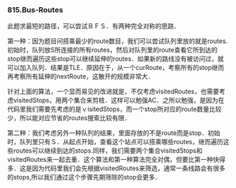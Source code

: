 ### 815.Bus-Routes

此题求最短的路径，可以尝试ＢＦＳ．有两种完全对称的思路．

第一种：因为题目问搭乘最少的route数目，我们可以尝试队列里放的就是routes.初始时，队列放S所连接的所有routes，然后对队列里的route查看它所到达的stop继而遍历这些stop可以继续延伸的routes．如果新的路线没有被访问过，就可以加入队列．结果是TLE．原因在于，从一个curRoute，考察所有的stop继而再考察所有延伸的nextRoute，这散开的规模非常大．

针对上面的算法，一个显而易见的改进就是，不仅考虑visitedRoutes，也需要考虑visitedStops，用两个集合来剪枝．这样可以勉强AC．之所以勉强，是因为在代码里我们需要先考虑的是ｖisitedStops，而一个stop所对应的route数量比较少，所以能对应节省的routes搜索比较有限．

第二种：我们考虑另外一种队列的结果，里面存放的不是route而是stop．初始时，队列里只有Ｓ．从起点开始，查看这个站点可以搭乘哪些routes，继而遍历这些routes可以继续到达的stops.同样，我们需要两个集合visitedStops和visitedRoutes来一起去重．这个算法和第一种算法完全对偶，但要比第一种快得多．这是因为代码里我们会先根据visitedRoutes来筛选，通常一条线路会有很多的stops,所以我们通过这个步骤先期筛除的stop会更多．
